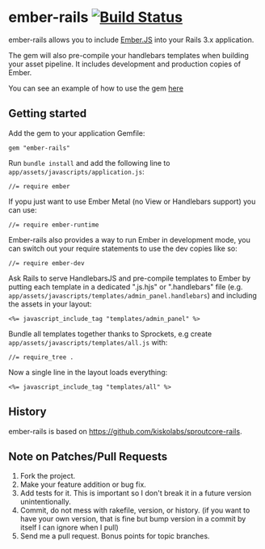 # ember-rails  [![Build Status](https://secure.travis-ci.org/keithpitt/ember-rails.png)](http://travis-ci.org/keithpitt/ember-rails)

ember-rails allows you to include [Ember.JS](http://emberjs.com/) into your Rails 3.x application.

The gem will also pre-compile your handlebars templates when building your asset pipeline. It includes development and production copies of Ember.

You can see an example of how to use the gem [here](https://github.com/keithpitt/ember-rails-example)

## Getting started

Add the gem to your application Gemfile:

    gem "ember-rails"

Run `bundle install` and add the following line to 
`app/assets/javascripts/application.js`:

    //= require ember

If yopu just want to use Ember Metal (no View or Handlebars support)
you can use:

    //= require ember-runtime

Ember-rails also provides a way to run Ember in development mode, you
can switch out your require statements to use the dev copies like so:

    //= require ember-dev

Ask Rails to serve HandlebarsJS and pre-compile templates to Ember
by putting each template in a dedicated ".js.hjs" or ".handlebars" file
(e.g. `app/assets/javascripts/templates/admin_panel.handlebars`)
and including the assets in your layout:

    <%= javascript_include_tag "templates/admin_panel" %>

Bundle all templates together thanks to Sprockets,
e.g create `app/assets/javascripts/templates/all.js` with:

    //= require_tree .

Now a single line in the layout loads everything:

    <%= javascript_include_tag "templates/all" %>

## History

ember-rails is based on https://github.com/kiskolabs/sproutcore-rails.

## Note on Patches/Pull Requests

1. Fork the project.
2. Make your feature addition or bug fix.
3. Add tests for it. This is important so I don't break it in a future version unintentionally.
4. Commit, do not mess with rakefile, version, or history. (if you want to have your own version, that is fine but bump version in a commit by itself I can ignore when I pull)
5. Send me a pull request. Bonus points for topic branches.
